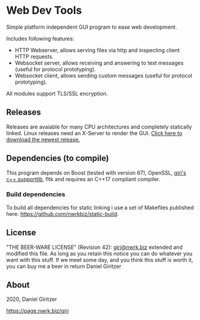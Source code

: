 Web Dev Tools
=============

Simple platform independent GUI program to ease web development.

Includes following features:
* HTTP Webserver, allows serving files via http and inspecting client HTTP requests.
* Websocket server, allows receiving and answering to text messages (useful for protocol prototyping).
* Websocket client, allows sending custom messages (useful for protocol prototyping).

All modules support TLS/SSL encryption.

## Releases

Releases are avaiable for many CPU architectures and completely statically linked. Linux releases need an X-Server to render the GUI. [Click here to download the newest release.](https://github.com/nwrkbiz/webdevtools/releases)

## Dependencies (to compile)

This program depends on Boost (tested with version 67), OpenSSL, [giri's c++ supportlib](https://github.com/nwrkbiz/Cpp-SupportLibrary), fltk and requires an C++17 compliant compiler.

### Build dependencies

To build all dependencies for static linking i use a set of Makefiles published here: https://github.com/nwrkbiz/static-build.

## License

"THE BEER-WARE LICENSE" (Revision 42):
<giri@nwrk.biz> extended and modified this file. As long as you retain this notice you
can do whatever you want with this stuff. If we meet some day, and you think
this stuff is worth it, you can buy me a beer in return Daniel Giritzer

## About

2020, Daniel Giritzer

https://page.nwrk.biz/giri